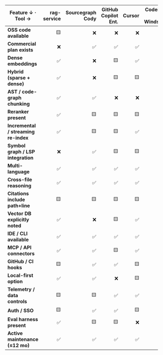 | Feature ↓ · Tool →                   | **rag-service** | **Sourcegraph Cody** | **GitHub Copilot Ent.** | **Cursor** | **Codeium / Windsurf** | **Tabnine** | **Continue.dev (OSS)** | **LlamaIndex – Code (OSS)** | **Claude Code** | **JetBrains AI Assistant** |
| ------------------------------------ | --------------: | -------------------: | ----------------------: | ---------: | ---------------------: | ----------: | ---------------------: | --------------------------: | --------------: | -------------------------: |
| **OSS code available**               |              🟨 |                    ❌ |                       ❌ |          ❌ |                      ❌ |           ❌ |                      ✅ |                           ✅ |               ❌ |                          ❌ |
| **Commercial plan exists**           |               ❌ |                    ✅ |                       ✅ |          ✅ |                      ✅ |           ✅ |                     🟨 |                          🟨 |               ✅ |                          ✅ |
| **Dense embeddings**                 |               ✅ |                    ❌ |                      🟨 |          ✅ |                      ✅ |           ✅ |                      ✅ |                           ✅ |              🟨 |                          ✅ |
| **Hybrid (sparse + dense)**          |               ✅ |                    ❌ |                      🟨 |         🟨 |                     🟨 |          🟨 |                     🟨 |                          🟨 |              🟨 |                         🟨 |
| **AST / code-graph chunking**        |               ✅ |                    ✅ |                       ❌ |          ❌ |                      ❌ |           ❌ |                     🟨 |                           ✅ |               ❌ |                          ✅ |
| **Reranker present**                 |               ✅ |                   🟨 |                      🟨 |         🟨 |                     🟨 |          🟨 |                      ✅ |                           ✅ |              🟨 |                         🟨 |
| **Incremental / streaming re-index** |               ✅ |                   🟨 |                      🟨 |          ✅ |                      ✅ |           ✅ |                     🟨 |                          🟨 |              🟨 |                         🟨 |
| **Symbol graph / LSP integration**   |               ❌ |                    ✅ |                      🟨 |         🟨 |                     🟨 |          🟨 |                     🟨 |                          🟨 |               ❌ |                          ✅ |
| **Multi-language**                   |               ✅ |                    ✅ |                       ✅ |          ✅ |                      ✅ |           ✅ |                      ✅ |                           ✅ |               ✅ |                          ✅ |
| **Cross-file reasoning**             |               ✅ |                    ✅ |                       ✅ |          ✅ |                      ✅ |           ✅ |                      ✅ |                          🟨 |               ✅ |                          ✅ |
| **Citations include path+line**      |              🟨 |                   🟨 |                      🟨 |         🟨 |                     🟨 |          🟨 |                     🟨 |                          🟨 |              🟨 |                         🟨 |
| **Vector DB explicitly noted**       |               ✅ |                    ❌ |                      🟨 |          ✅ |                     🟨 |           ✅ |                     🟨 |                           ✅ |               ❌ |                         🟨 |
| **IDE / CLI available**              |               ✅ |                    ✅ |                       ✅ |          ✅ |                      ✅ |           ✅ |                      ✅ |                          🟨 |               ✅ |                          ✅ |
| **MCP / API connectors**             |               ✅ |                    ✅ |                      🟨 |          ✅ |                      ✅ |          🟨 |                      ✅ |                           ❌ |               ✅ |                          ✅ |
| **GitHub / CI hooks**                |              🟨 |                    ✅ |                       ✅ |         🟨 |                      ✅ |          🟨 |                      ✅ |                          🟨 |              🟨 |                         🟨 |
| **Local-first option**               |               ✅ |                    ✅ |                       ❌ |         🟨 |                      ✅ |           ✅ |                      ✅ |                           ✅ |              🟨 |                          ❌ |
| **Telemetry / data controls**        |              🟨 |                   🟨 |                       ✅ |          ✅ |                      ✅ |           ✅ |                      ✅ |                           ✅ |              🟨 |                          ✅ |
| **Auth / SSO**                       |              🟨 |                    ✅ |                       ✅ |         🟨 |                      ✅ |           ✅ |                      ❌ |                           ❌ |               ✅ |                          ✅ |
| **Eval harness present**             |               ✅ |                   🟨 |                      🟨 |          ❌ |                     🟨 |          🟨 |                     🟨 |                           ✅ |               ❌ |                          ❌ |
| **Active maintenance (≤12 mo)**      |               ✅ |                    ✅ |                       ✅ |          ✅ |                      ✅ |           ✅ |                      ✅ |                           ✅ |               ✅ |                          ✅ |
